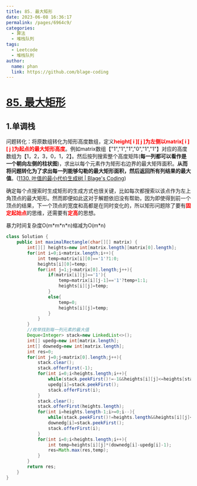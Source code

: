 ```yaml
---
title: 85. 最大矩形
date: 2023-06-08 16:36:17
permalink: /pages/6964c9/
categories:
  - 算法
  - 堆栈队列
tags:
  - Leetcode
  - 堆栈队列
author: 
  name: phan
  link: https://github.com/blage-coding
---
```

# [85. 最大矩形](https://leetcode.cn/problems/maximal-rectangle/)

## 1.单调栈

问题转化：将原数组转化为矩形高度数组，定义<font color="red">**height\[ i \]\[ j \]为左侧以matrix\[ i \]\[ j \]为起点的最大矩形高度**</font>。例如matrix数组【"1","1","1","0","1","1"】对应的高度数组为【1，2，3，0，1，2】。然后按列搜索整个高度矩阵(**每一列都可以看作是一个朝向左侧的柱状图**)，求出以每个元素作为矩形右边界的最大矩阵面积。**从而将问题转化为了求出每一列能够勾勒的最大矩形面积，然后返回所有列结果的最大值**。([1130. 叶值的最小代价生成树 | Blage's Coding](https://www.blagecode.cn/pages/c266c0/#_1-动态规划))

确定每个点搜索时生成矩形的生成方式也很关键，比如每次都搜索以该点作为左上角顶点的最大矩形。然而即便如此这对于解题依旧没有帮助，因为即使得到前一个顶点的结果，下一个顶点的宽度和高都是在同时变化的，所以矩形问题除了要有<font color="red">**固定起始点**</font>的思维，还需要有<font color="red">**定高**</font>的思想。

暴力时间复杂度O(m\*m\*n\*n)缩减为O(m\*n)

```java
class Solution {
    public int maximalRectangle(char[][] matrix) {
        int[][] heights=new int[matrix.length][matrix[0].length];
        for(int i=0;i<matrix.length;i++){
            int temp=matrix[i][0]=='1'?1:0;
            heights[i][0]=temp;
            for(int j=1;j<matrix[0].length;j++){
                if(matrix[i][j]=='1'){
                    temp=matrix[i][j-1]=='1'?temp+1:1;
                    heights[i][j]=temp;
                }
                else{
                    temp=0;
                    heights[i][j]=temp;
                }
            }
        }
        //枚举找到每一列元素的最大值
        Deque<Integer> stack=new LinkedList<>();
        int[] upedg=new int[matrix.length];
        int[] downedg=new int[matrix.length];
        int res=0;
        for(int j=0;j<matrix[0].length;j++){
            stack.clear();
            stack.offerFirst(-1);
            for(int i=0;i<heights.length;i++){
                while(stack.peekFirst()!=-1&&heights[i][j]<=heights[stack.peekFirst()][j]) stack.pollFirst();
                upedg[i]=stack.peekFirst();
                stack.offerFirst(i);
            }
            stack.clear();
            stack.offerFirst(heights.length);
            for(int i=heights.length-1;i>=0;i--){
                while(stack.peekFirst()!=heights.length&&heights[i][j]<=heights[stack.peekFirst()][j]) stack.pollFirst();
                downedg[i]=stack.peekFirst();
                stack.offerFirst(i);
            }
            for(int i=0;i<heights.length;i++){
                int temp=heights[i][j]*(downedg[i]-upedg[i]-1);
                res=Math.max(res,temp);
            }
        }
        return res;
    }
}
```


